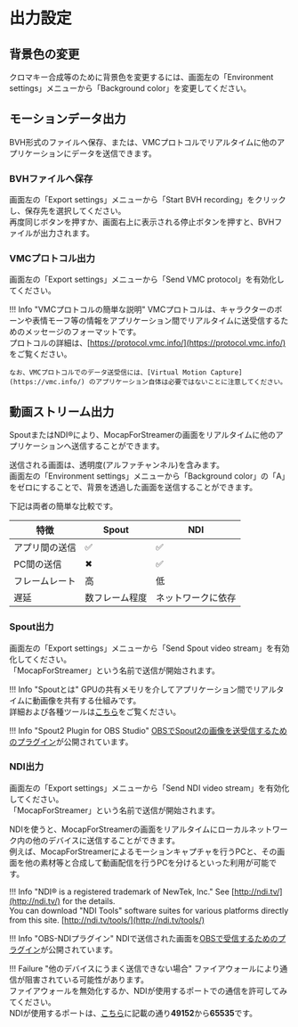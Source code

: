 # 出力設定

## 背景色の変更

クロマキー合成等のために背景色を変更するには、画面左の「Environment settings」メニューから「Background color」を変更してください。

## モーションデータ出力

BVH形式のファイルへ保存、または、VMCプロトコルでリアルタイムに他のアプリケーションにデータを送信できます。

### BVHファイルへ保存

画面左の「Export settings」メニューから「Start BVH recording」をクリックし、保存先を選択してください。  
再度同じボタンを押すか、画面右上に表示される停止ボタンを押すと、BVHファイルが出力されます。

### VMCプロトコル出力

画面左の「Export settings」メニューから「Send VMC protocol」を有効化してください。  

!!! Info "VMCプロトコルの簡単な説明"
    VMCプロトコルは、キャラクターのボーンや表情モーフ等の情報をアプリケーション間でリアルタイムに送受信するためのメッセージのフォーマットです。  
    プロトコルの詳細は、[https://protocol.vmc.info/](https://protocol.vmc.info/) をご覧ください。

    なお、VMCプロトコルでのデータ送受信には、[Virtual Motion Capture](https://vmc.info/) のアプリケーション自体は必要ではないことに注意してください。

## 動画ストリーム出力

SpoutまたはNDI®により、MocapForStreamerの画面をリアルタイムに他のアプリケーションへ送信することができます。

送信される画面は、透明度(アルファチャンネル)を含みます。  
画面左の「Environment settings」メニューから「Background color」の「A」をゼロにすることで、背景を透過した画面を送信することができます。

下記は両者の簡単な比較です。

| 特徴 | Spout | NDI |
| ------- | ---------------- | ----------- |
| アプリ間の送信 |✅|✅|
| PC間の送信 |✖|✅|
| フレームレート | 高 | 低 |
| 遅延 | 数フレーム程度 | ネットワークに依存 |

### Spout出力

画面左の「Export settings」メニューから「Send Spout video stream」を有効化してください。  
「MocapForStreamer」という名前で送信が開始されます。

!!! Info "Spoutとは"
    GPUの共有メモリを介してアプリケーション間でリアルタイムに動画像を共有する仕組みです。  
    詳細および各種ツールは[こちら](https://spout.zeal.co/)をご覧ください。

!!! Info "Spout2 Plugin for OBS Studio"
    [OBSでSpout2の画像を送受信するためのプラグイン](https://github.com/Off-World-Live/obs-spout2-plugin)が公開されています。

### NDI出力

画面左の「Export settings」メニューから「Send NDI video stream」を有効化してください。  
「MocapForStreamer」という名前で送信が開始されます。

NDIを使うと、MocapForStreamerの画面をリアルタイムにローカルネットワーク内の他のデバイスに送信することができます。  
例えば、MocapForStreamerによるモーションキャプチャを行うPCと、その画面を他の素材等と合成して動画配信を行うPCを分けるといった利用が可能です。

!!! Info "NDI® is a registered trademark of NewTek, Inc."
    See [http://ndi.tv/](http://ndi.tv/) for the details.  
    You can download "NDI Tools" software suites for various platforms directly from this site. [http://ndi.tv/tools/](http://ndi.tv/tools/)

!!! Info "OBS-NDIプラグイン"
    NDIで送信された画面を[OBSで受信するためのプラグイン](https://obsproject.com/forum/resources/obs-ndi-newtek-ndi%E2%84%A2-integration-into-obs-studio.528/)が公開されています。

!!! Failure "他のデバイスにうまく送信できない場合"
    ファイアウォールにより通信が阻害されている可能性があります。  
    ファイアウォールを無効化するか、NDIが使用するポートでの通信を許可してみてください。  
    NDIが使用するポートは、[こちら](https://support.newtek.com/hc/en-us/articles/218109497-NDI-Video-Data-Flow)に記載の通り**49152**から**65535**です。